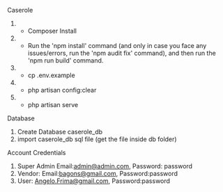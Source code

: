 Caserole

1. - Composer Install
2. - Run the 'npm install' command (and only in case you face any issues/errors, run the 'npm audit fix' command), and then run the 'npm run build' command.
3. - cp .env.example
4. - php artisan config:clear
5. - php artisan serve

Database
1. Create Database caserole_db
2. import caserole_db sql file (get the file inside db folder)

Account Credentials
1. Super Admin Email:admin@admin.com, Password: password
2. Vendor: Email:bagons@gmail.com, Password:password
3. User: Angelo.Frima@gmail.com, Password:password
